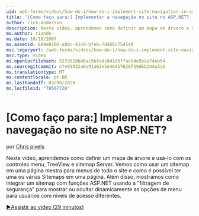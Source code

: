 ```yaml
---
uid: web-forms/videos/how-do-i/how-do-i-implement-site-navigation-in-aspnet
title: '[Como faço para:] Implementar a navegação no site no ASP.NET? | Microsoft Docs'
author: rick-anderson
description: Neste vídeo, aprendemos como definir um mapa de árvore e usá-lo com os controles menu, TreeView e sitemap Server. Vemos como usar um sitemap em uma página mestra...
ms.author: riande
ms.date: 10/18/2007
ms.assetid: 889e8100-a80c-41c0-bfeb-7d466c754548
msc.legacyurl: /web-forms/videos/how-do-i/how-do-i-implement-site-navigation-in-aspnet
msc.type: video
ms.openlocfilehash: 527d928b46ac5bfedc841d5ffacb4e5baa74eb54
ms.sourcegitcommit: e7e91932a6e91a63e2e46417626f39d6b244a3ab
ms.translationtype: MT
ms.contentlocale: pt-BR
ms.lasthandoff: 03/06/2020
ms.locfileid: "78567728"
---
```

# <a name="how-do-i-implement-site-navigation-in-aspnet"></a>[Como faço para:] Implementar a navegação no site no ASP.NET?

por [Chris pixels](https://twitter.com/chrispels)

Neste vídeo, aprendemos como definir um mapa de árvore e usá-lo com os controles menu, TreeView e sitemap Server. Vemos como usar um sitemap em uma página mestra para menus de todo o site e como é possível ter uma ou várias Sitemaps em uma página. Além disso, mostramos como integrar um sitemap com funções ASP.NET usando a "filtragem de segurança" para mostrar ou ocultar dinamicamente as opções de menu para usuários com níveis de acesso diferentes.

[&#9654;Assistir ao vídeo (29 minutos)](https://channel9.msdn.com/Blogs/ASP-NET-Site-Videos/how-do-i-implement-site-navigation-in-aspnet)
